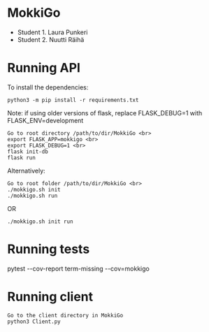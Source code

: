 # MokkiGo

* Student 1. Laura Punkeri
* Student 2. Nuutti Räihä



# Running API

To install the dependencies:

	python3 -m pip install -r requirements.txt

Note: if using older versions of flask, replace FLASK_DEBUG=1 with FLASK_ENV=development

	Go to root directory /path/to/dir/MokkiGo <br>
	export FLASK_APP=mokkigo <br>
	export FLASK_DEBUG=1 <br>
	flask init-db
	flask run

Alternatively:

	Go to root folder /path/to/dir/MokkiGo <br>
	./mokkigo.sh init
	./mokkigo.sh run

OR

	./mokkigo.sh init run

# Running tests
pytest --cov-report term-missing --cov=mokkigo

# Running client

	Go to the client directory in MokkiGo
	python3 Client.py
